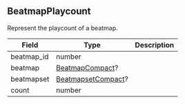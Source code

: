 ## BeatmapPlaycount

Represent the playcount of a beatmap.

Field             | Type                                     | Description
----------------- | ---------------------------------------- | -----------
beatmap_id        | number                                   | |
beatmap           | [BeatmapCompact](#beatmapcompact)?       | |
beatmapset        | [BeatmapsetCompact](#beatmapsetcompact)? | |
count             | number                                   | |
